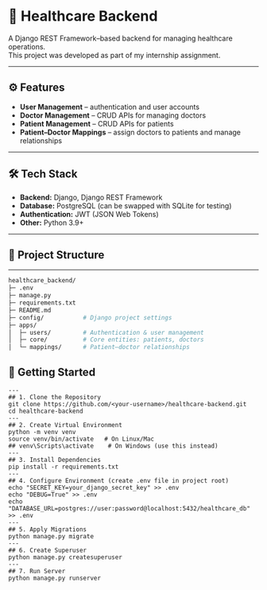 # 🏥 Healthcare Backend

A Django REST Framework–based backend for managing healthcare operations.  
This project was developed as part of my internship assignment.  

---

## ⚙️ Features

- **User Management** – authentication and user accounts  
- **Doctor Management** – CRUD APIs for managing doctors  
- **Patient Management** – CRUD APIs for patients  
- **Patient–Doctor Mappings** – assign doctors to patients and manage relationships  

---

## 🛠️ Tech Stack

- **Backend:** Django, Django REST Framework  
- **Database:** PostgreSQL (can be swapped with SQLite for testing)  
- **Authentication:** JWT (JSON Web Tokens)  
- **Other:** Python 3.9+  

---

## 📂 Project Structure
---
```bash
healthcare_backend/
├─ .env
├─ manage.py
├─ requirements.txt
├─ README.md
├─ config/           # Django project settings
├─ apps/
│  ├─ users/         # Authentication & user management
│  ├─ core/          # Core entities: patients, doctors
│  └─ mappings/      # Patient–doctor relationships

```
## 🚀 Getting Started
```
---
## 1. Clone the Repository
git clone https://github.com/<your-username>/healthcare-backend.git
cd healthcare-backend
---
## 2. Create Virtual Environment
python -m venv venv
source venv/bin/activate   # On Linux/Mac
## venv\Scripts\activate    # On Windows (use this instead)
---
## 3. Install Dependencies
pip install -r requirements.txt
---
## 4. Configure Environment (create .env file in project root)
echo "SECRET_KEY=your_django_secret_key" >> .env
echo "DEBUG=True" >> .env
echo "DATABASE_URL=postgres://user:password@localhost:5432/healthcare_db" >> .env
---
## 5. Apply Migrations
python manage.py migrate
---
## 6. Create Superuser
python manage.py createsuperuser
---
## 7. Run Server
python manage.py runserver

